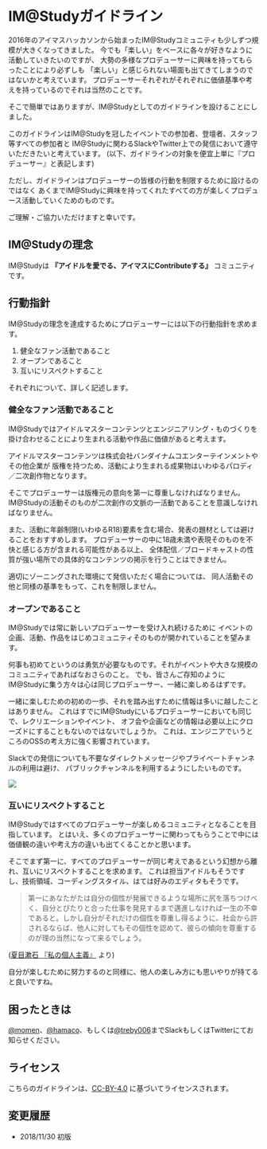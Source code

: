 # IM@Studyガイドライン

2016年のアイマスハッカソンから始まったIM@Studyコミュニティも少しずつ規模が大きくなってきました。
今でも「楽しい」をベースに各々が好きなように活動していきたいのですが、
大勢の多様なプロデューサーに興味を持ってもらったことにより必ずしも
「楽しい」と感じられない場面も出てきてしまうのではないかと考えています。
プロデューサーそれぞれがそれぞれに価値基準や考えを持っているのでそれは当然のことです。

そこで簡単ではありますが、IM@Studyとしてのガイドラインを設けることにしました。

このガイドラインはIM@Studyを冠したイベントでの参加者、登壇者、スタッフ等すべての参加者と
IM@Studyに関わるSlackやTwitter上での発信において遵守いただきたいと考えています。
(以下、ガイドラインの対象を便宜上単に『プロデューサー』と表記します)

ただし、ガイドラインはプロデューサーの皆様の行動を制限するために設けるのではなく
あくまでIM@Studyに興味を持ってくれたすべての方が楽しくプロデュース活動していくためのものです。

ご理解・ご協力いただけますと幸いです。

## IM@Studyの理念

IM@Studyは **『アイドルを愛でる、アイマスにContributeする』** コミュニティです。

## 行動指針

IM@Studyの理念を達成するためにプロデューサーには以下の行動指針を求めます。

1. 健全なファン活動であること
1. オープンであること
1. 互いにリスペクトすること

それぞれについて、詳しく記述します。

### 健全なファン活動であること

IM@Studyではアイドルマスターコンテンツとエンジニアリング・ものづくりを
掛け合わせることにより生まれる活動や作品に価値があると考えます。

アイドルマスターコンテンツは株式会社バンダイナムコエンターテインメントやその他企業が
版権を持つため、活動により生まれる成果物はいわゆるパロディ／二次創作物となります。

そこでプロデューサーは版権元の意向を第一に尊重しなければなりません。
IM@Studyの活動そのものが二次創作の文脈の一活動であることを意識しなければなりません。

また、活動に年齢制限(いわゆるR18)要素を含む場合、発表の題材としては避けることをおすすめします。
プロデューサーの中に18歳未満や表現そのものを不快と感じる方が含まれる可能性がある以上、
全体配信／ブロードキャストの性質が強い場所での具体的なコンテンツの掲示を行うことはできません。

適切にゾーニングされた環境にて発信いただく場合については、
同人活動その他と同様の基準をもって、これを制限しません。

### オープンであること

IM@Studyでは常に新しいプロデューサーを受け入れ続けるために
イベントの企画、活動、作品をはじめコミュニティそのものが開かれていることを望みます。

何事も初めてというのは勇気が必要なものです。それがイベントや大きな規模のコミュニティであればなおさらのこと。
でも、皆さんご存知のようにIM@Studyに集う方々は心は同じプロデューサー、一緒に楽しめるはずです。

一緒に楽しむための初めの一歩、それを踏み出すために情報は多いに越したことはありません。
これはすでにIM@Studyにいるプロデューサーにおいても同じで、レクリエーションやイベント、
オフ会や企画などの情報は必要以上にクローズドにすることもないのではないでしょうか。
これは、エンジニアでいうところのOSSの考え方に強く影響されています。

Slackでの発信についても不要なダイレクトメッセージやプライベートチャンネルの利用は避け、
パブリックチャンネルを利用するようにしたいものです。

![](https://user-images.githubusercontent.com/1079365/47605408-154e9100-da41-11e8-8929-fe685ce8fcad.png)

### 互いにリスペクトすること

IM@Studyではすべてのプロデューサーが楽しめるコミュニティとなることを目指しています。
とはいえ、多くのプロデューサーに関わってもらうことで中には価値観の違いや考え方の違いも出てくることかと思います。

そこでまず第一に、すべてのプロデューサーが同じ考えであるという幻想から離れ、互いにリスペクトすることを求めます。
これは担当アイドルもそうですし、技術領域、コーディングスタイル、はては好みのエディタもそうです。

> 第一にあなたがたは自分の個性が発展できるような場所に尻を落ちつけべく、自分とぴたりと合った仕事を発見するまで邁進しなければ一生の不幸であると。しかし自分がそれだけの個性を尊重し得るように、社会から許されるならば、他人に対してもその個性を認めて、彼らの傾向を尊重するのが理の当然になって来るでしょう。

([夏目漱石 『私の個人主義』](https://www.aozora.gr.jp/cards/000148/files/772_33100.html) より)

自分が楽しむために努力するのと同様に、他人の楽しみ方にも思いやりが持てると良いですね。

## 困ったときは

[@momen](https://twitter.com/momen_666)、[@hamaco](https://twitter.com/hamaco)、もしくは[@treby006](https://twitter.com/treby006)までSlackもしくはTwitterにてお知らせください。

## ライセンス

こちらのガイドラインは、[CC-BY-4.0](https://creativecommons.org/licenses/by/4.0/deed.ja) に基づいてライセンスされます。

## 変更履歴

- 2018/11/30 初版
